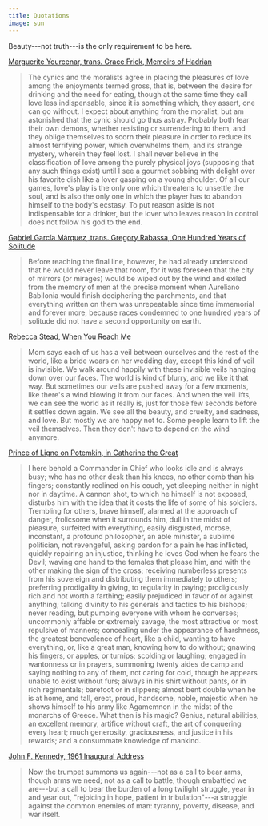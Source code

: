 ```yaml
---
title: Quotations
image: sun
---
```


Beauty---not truth---is the only requirement to be here.

[Marguerite Yourcenar, trans. Grace Frick, Memoirs of Hadrian](https://www.goodreads.com/book/show/12172.Memoirs_of_Hadrian)

> The cynics and the moralists agree in placing the pleasures of love among the enjoyments termed gross, that is, between the desire for drinking and the need for eating, though at the same time they call love less indispensable, since it is something which, they assert, one can go without. I expect about anything from the moralist, but am astonished that the cynic should go thus astray. Probably both fear their own demons, whether resisting or surrendering to them, and they oblige themselves to scorn their pleasure in order to reduce its almost terrifying power, which overwhelms them, and its strange mystery, wherein they feel lost. I shall never believe in the classification of love among the purely physical joys (supposing that any such things exist) until I see a gourmet sobbing with delight over his favorite dish like a lover gasping on a young shoulder. Of all our games, love's play is the only one which threatens to unsettle the soul, and is also the only one in which the player has to abandon himself to the body's ecstasy. To put reason aside is not indispensable for a drinker, but the lover who leaves reason in control does not follow his god to the end.

[Gabriel Garc&iacute;a M&aacute;rquez, trans. Gregory Rabassa, One Hundred Years of Solitude](https://www.goodreads.com/book/show/320.One_Hundred_Years_of_Solitude)

> Before reaching the final line, however, he had already understood that he would never leave that room, for it was foreseen that the city of mirrors (or mirages) would be wiped out by the wind and exiled from the memory of men at the precise moment when Aureliano Babilonia would finish deciphering the parchments, and that everything written on them was unrepeatable since time immemorial and forever more, because races condemned to one hundred years of solitude did not have a second opportunity on earth.

[Rebecca Stead, When You Reach Me](https://www.goodreads.com/book/show/5310515-when-you-reach-me)

> Mom says each of us has a veil between ourselves and the rest of the world, like a bride wears on her wedding day, except this kind of veil is invisible. We walk around happily with these invisible veils hanging down over our faces. The world is kind of blurry, and we like it that way. But sometimes our veils are pushed away for a few moments, like there's a wind blowing it from our faces. And when the veil lifts, we can see the world as it really is, just for those few seconds before it settles down again. We see all the beauty, and cruelty, and sadness, and love. But mostly we are happy not to. Some people learn to lift the veil themselves. Then they don't have to depend on the wind anymore.

[Prince of Ligne on Potemkin, in Catherine the Great](https://www.goodreads.com/book/show/11333960-catherine-the-great)

> I here behold a Commander in Chief who looks idle and is always busy; who has no other desk than his knees, no other comb than his fingers; constantly reclined on his couch, yet sleeping neither in night nor in daytime. A cannon shot, to which he himself is not exposed, disturbs him with the idea that it costs the life of some of his soldiers. Trembling for others, brave himself, alarmed at the approach of danger, frolicsome when it surrounds him, dull in the midst of pleasure, surfeited with everything, easily disgusted, morose, inconstant, a profound philosopher, an able minister, a sublime politician, not revengeful, asking pardon for a pain he has inflicted, quickly repairing an injustice, thinking he loves God when he fears the Devil; waving one hand to the females that please him, and with the other making the sign of the cross; receiving numberless presents from his sovereign and distributing them immediately to others; preferring prodigality in giving, to regularity in paying; prodigiously rich and not worth a farthing; easily prejudiced in favor of or against anything; talking divinity to his generals and tactics to his bishops; never reading, but pumping everyone with whom he converses; uncommonly affable or extremely savage, the most attractive or most repulsive of manners; concealing under the appearance of harshness, the greatest benevolence of heart, like a child, wanting to have everything, or, like a great man, knowing how to do without; gnawing his fingers, or apples, or turnips; scolding or laughing; engaged in wantonness or in prayers, summoning twenty aides de camp and saying nothing to any of them, not caring for cold, though he appears unable to exist without furs; always in his shirt without pants, or in rich regimentals; barefoot or in slippers; almost bent double when he is at home, and tall, erect, proud, handsome, noble, majestic when he shows himself to his army like Agamemnon in the midst of the monarchs of Greece. What then is his magic? Genius, natural abilities, an excellent memory, artifice without craft, the art of conquering every heart; much generosity, graciousness, and justice in his rewards; and a consummate knowledge of mankind.

[John F. Kennedy, 1961 Inaugural Address](https://www.archives.gov/milestone-documents/president-john-f-kennedys-inaugural-address)

> Now the trumpet summons us again---not as a call to bear arms, though arms we need; not as a call to battle, though embattled we are---but a call to bear the burden of a long twilight struggle, year in and year out, "rejoicing in hope, patient in tribulation"---a struggle against the common enemies of man: tyranny, poverty, disease, and war itself.
